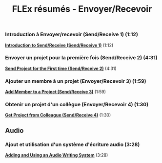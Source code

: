 ﻿---
title: FLEx résumés - Envoyer/Recevoir
---

### Introduction à Envoyer/recevoir (Send/Receive 1) (1:12)  
[**Introduction to Send/Receive (Send/Receive 1)**](https://vimeo.com/showcase/3123523/video/111737713) (1:12)

### Envoyer un projet pour la première fois (Send/Receive 2) (4:31)  
[**Send Project for the First time (Send/Receive 2)**](https://vimeo.com/showcase/3123523/video/111737712) (4:31)

### Ajouter un membre à un projet (Envoyer/Recevoir 3) (1:59)  
[**Add Member to a Project (Send/Receive 3)**](https://vimeo.com/showcase/3123523/video/111737711) (1:59)

### Obtenir un projet d'un collègue (Envoyer/Recevoir 4) (1:30)  
[**Get Project from Colleague (Send/Receive 4)**](https://vimeo.com/showcase/3123523/video/111737710) (1:30)


## Audio
### Ajout et utilisation d'un système d'écriture audio (3:28)  
[**Adding and Using an Audio Writing System**](https://vimeo.com/showcase/3123523/video/126138701) (3:28)
